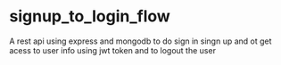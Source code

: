 # signup_to_login_flow
A rest api using express and mongodb to do sign in singn up and ot get acess to user info using jwt token and to logout the user
